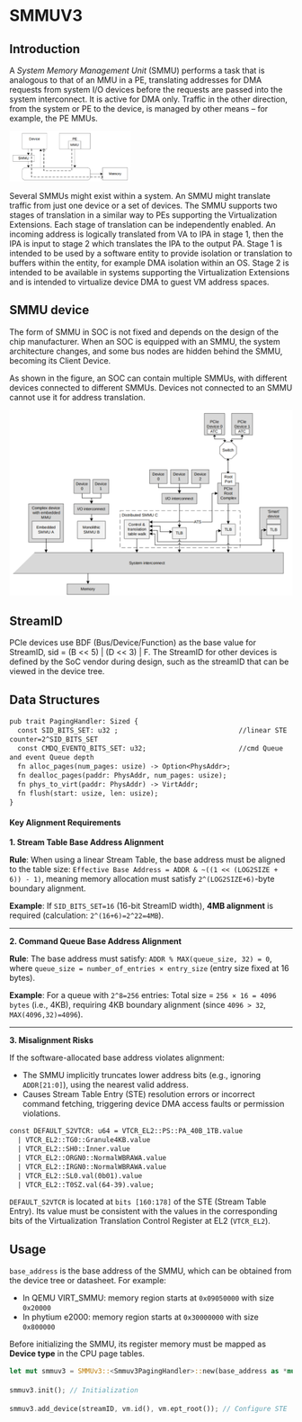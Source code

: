 # SMMUV3



## Introduction

A *System Memory Management Unit* (SMMU) performs a task that is analogous to that of an MMU in a PE, translating addresses for DMA requests from system I/O devices before the requests are passed into the system interconnect. It is active for DMA only. Traffic in the other direction, from the system or PE to the device, is managed by other means – for example, the PE MMUs.

<img src="doc/figures/System_MMU_in_DMA_traffic.png" alt="System_MMU_in_DMA_traffic" style="zoom:25%;" />

Several SMMUs might exist within a system. An SMMU might translate traffic from just one device or a set of devices. The SMMU supports two stages of translation in a similar way to PEs supporting the Virtualization Extensions. Each stage of translation can be independently enabled. An incoming address is logically translated from VA to IPA in stage 1, then the IPA is input to stage 2 which translates the IPA to the output PA. Stage 1 is intended to be used by a software entity to provide isolation or translation to buffers within the entity, for example DMA isolation within an OS. Stage 2 is intended to be available in systems supporting the Virtualization Extensions and is intended to virtualize device DMA to guest VM address spaces.



## SMMU device

The form of SMMU in SOC is not fixed and depends on the design of the chip manufacturer. When an SOC is equipped with an SMMU, the system architecture changes, and some bus nodes are hidden behind the SMMU, becoming its Client Device.

As shown in the figure, an SOC can contain multiple SMMUs, with different devices connected to different SMMUs. Devices not connected to an SMMU cannot use it for address translation.

<img src="doc/figures/Example_SMMU_implementations.png" alt="Example_SMMU_implementations" style="zoom:50%;" />



## StreamID

PCIe devices use BDF (Bus/Device/Function) as the base value for StreamID, sid = (B << 5) | (D << 3) | F. The StreamID for other devices is defined by the SoC vendor during design, such as the streamID that can be viewed in the device tree.



## Data Structures

```
pub trait PagingHandler: Sized {
  const SID_BITS_SET: u32 ;                              //linear STE counter=2^SID_BITS_SET
  const CMDQ_EVENTQ_BITS_SET: u32;                       //cmd Queue and event Queue depth
  fn alloc_pages(num_pages: usize) -> Option<PhysAddr>;  
  fn dealloc_pages(paddr: PhysAddr, num_pages: usize);
  fn phys_to_virt(paddr: PhysAddr) -> VirtAddr;
  fn flush(start: usize, len: usize);
}
```

#### Key Alignment Requirements

**1. Stream Table Base Address Alignment**  

**Rule**:  When using a linear Stream Table, the base address must be aligned to the table size:  `Effective Base Address = ADDR & ~((1 << (LOG2SIZE + 6)) - 1)`,  meaning memory allocation must satisfy `2^(LOG2SIZE+6)`-byte boundary alignment.

**Example**:  If `SID_BITS_SET=16` (16-bit StreamID width), **4MB alignment** is required (calculation: `2^(16+6)=2^22=4MB`).

---

**2. Command Queue Base Address Alignment**  

**Rule**:  The base address must satisfy:  `ADDR % MAX(queue_size, 32) = 0`,  where `queue_size = number_of_entries × entry_size` (entry size fixed at 16 bytes).

**Example**:  For a queue with `2^8=256` entries:  Total size = `256 × 16 = 4096 bytes` (i.e., 4KB),  requiring 4KB boundary alignment (since `4096 > 32`, `MAX(4096,32)=4096`).

---

**3. Misalignment Risks**  

If the software-allocated base address violates alignment:  

- The SMMU implicitly truncates lower address bits (e.g., ignoring `ADDR[21:0]`), using the nearest valid address.  
- Causes Stream Table Entry (STE) resolution errors or incorrect command fetching, triggering device DMA access faults or permission violations.



```
const DEFAULT_S2VTCR: u64 = VTCR_EL2::PS::PA_40B_1TB.value
  | VTCR_EL2::TG0::Granule4KB.value
  | VTCR_EL2::SH0::Inner.value
  | VTCR_EL2::ORGN0::NormalWBRAWA.value
  | VTCR_EL2::IRGN0::NormalWBRAWA.value
  | VTCR_EL2::SL0.val(0b01).value
  | VTCR_EL2::T0SZ.val(64-39).value;
```

`DEFAULT_S2VTCR` is located at `bits [160:178]` of the STE (Stream Table Entry). Its value must be consistent with the values in the corresponding bits of the Virtualization Translation Control Register at EL2 (`VTCR_EL2`).



## Usage

`base_address` is the base address of the SMMU, which can be obtained from the device tree or datasheet. For example:  

- In QEMU VIRT_SMMU: memory region starts at `0x09050000` with size `0x20000`  
- In phytium e2000: memory region starts at `0x30000000` with size `0x800000`  

Before initializing the SMMU, its register memory must be mapped as **Device type** in the CPU page tables.

```rust
let mut smmuv3 = SMMUv3::<Smmuv3PagingHandler>::new(base_address as *mut u8);

smmuv3.init(); // Initialization

smmuv3.add_device(streamID, vm.id(), vm.ept_root()); // Configure STE
```